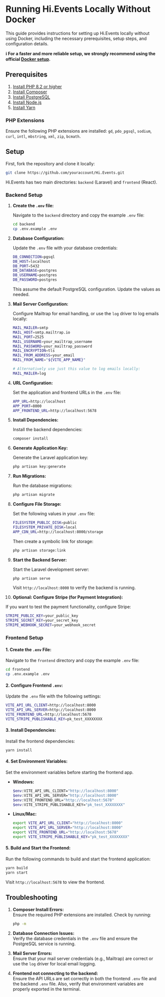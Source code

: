 # Running Hi.Events Locally Without Docker

This guide provides instructions for setting up Hi.Events locally without using Docker, including the necessary prerequisites,
setup steps, and configuration details.

**ℹ️ For a faster and more reliable setup, we strongly recommend using the official [Docker setup](https://hi.events/docs/getting-started/quick-start).**

## Prerequisites

1. [Install PHP 8.2 or higher](https://www.php.net/downloads.php)
2. [Install Composer](https://getcomposer.org/download/)
3. [Install PostgreSQL](https://www.postgresql.org/download/)
4. [Install Node.js](https://nodejs.org/en)
5. [Install Yarn](https://yarnpkg.com/getting-started/install)

### PHP Extensions

Ensure the following PHP extensions are installed: `gd`, `pdo_pgsql`, `sodium`, `curl`, `intl`, `mbstring`, `xml`, `zip`, `bcmath`.

## Setup

First, fork the repository and clone it locally:

```bash
git clone https://github.com/youraccount/Hi.Events.git
```

Hi.Events has two main directories: `backend` (Laravel) and `frontend` (React).

### Backend Setup

1. **Create the `.env` file:**

   Navigate to the `backend` directory and copy the example `.env` file:

   ```bash
   cd backend
   cp .env.example .env
   ```

2. **Database Configuration:**

   Update the `.env` file with your database credentials:

   ```bash
   DB_CONNECTION=pgsql
   DB_HOST=localhost
   DB_PORT=5432
   DB_DATABASE=postgres
   DB_USERNAME=postgres
   DB_PASSWORD=postgres
   ```

   This assume the default PostgreSQL configuration. Update the values as needed.

3. **Mail Server Configuration:**

   Configure Mailtrap for email handling, or use the `log` driver to log emails locally:

   ```bash
   MAIL_MAILER=smtp
   MAIL_HOST=smtp.mailtrap.io
   MAIL_PORT=2525
   MAIL_USERNAME=your_mailtrap_username
   MAIL_PASSWORD=your_mailtrap_password
   MAIL_ENCRYPTION=tls
   MAIL_FROM_ADDRESS=your_email
   MAIL_FROM_NAME="${VITE_APP_NAME}"

   # Alternatively use just this value to log emails locally:
   MAIL_MAILER=log
   ```

4. **URL Configuration:**

   Set the application and frontend URLs in the `.env` file:

   ```bash
   APP_URL=http://localhost
   APP_PORT=8000
   APP_FRONTEND_URL=http://localhost:5678
   ```

5. **Install Dependencies:**

   Install the backend dependencies:

   ```bash
   composer install
   ```

6. **Generate Application Key:**

   Generate the Laravel application key:

   ```bash
   php artisan key:generate
   ```

7. **Run Migrations:**

   Run the database migrations:

   ```bash
   php artisan migrate
   ```

8. **Configure File Storage:**

   Set the following values in your `.env` file:

   ```bash
   FILESYSTEM_PUBLIC_DISK=public
   FILESYSTEM_PRIVATE_DISK=local
   APP_CDN_URL=http://localhost:8000/storage
   ```

   Then create a symbolic link for storage:

   ```bash
   php artisan storage:link
   ```

9. **Start the Backend Server:**

   Start the Laravel development server:

   ```bash
   php artisan serve
   ```

   Visit `http://localhost:8000` to verify the backend is running.

10. **Optional: Configure Stripe (for Payment Integration):**

If you want to test the payment functionality, configure Stripe:

```bash
STRIPE_PUBLIC_KEY=your_public_key
STRIPE_SECRET_KEY=your_secret_key
STRIPE_WEBHOOK_SECRET=your_webhook_secret
```

### Frontend Setup

#### 1. **Create the `.env` File:**

Navigate to the `frontend` directory and copy the example `.env` file:

   ```bash
   cd frontend
   cp .env.example .env
   ```

#### 2. **Configure Frontend `.env`:**

Update the `.env` file with the following settings:

   ```bash
   VITE_API_URL_CLIENT=http://localhost:8000
   VITE_API_URL_SERVER=http://localhost:8000
   VITE_FRONTEND_URL=http://localhost:5678
   VITE_STRIPE_PUBLISHABLE_KEY=pk_test_XXXXXXXX
   ```

#### 3. **Install Dependencies:**

Install the frontend dependencies:

   ```bash
   yarn install
   ```

#### 4. **Set Environment Variables:**

Set the environment variables before starting the frontend app.

- **Windows:**

  ```bash
  $env:VITE_API_URL_CLIENT="http://localhost:8000"
  $env:VITE_API_URL_SERVER="http://localhost:8000"
  $env:VITE_FRONTEND_URL="http://localhost:5678"
  $env:VITE_STRIPE_PUBLISHABLE_KEY="pk_test_XXXXXXXX"
  ```

- **Linux/Mac:**

  ```bash
  export VITE_API_URL_CLIENT="http://localhost:8000"
  export VITE_API_URL_SERVER="http://localhost:8000"
  export VITE_FRONTEND_URL="http://localhost:5678"
  export VITE_STRIPE_PUBLISHABLE_KEY="pk_test_XXXXXXXX"
  ```

#### 5. **Build and Start the Frontend:**

Run the following commands to build and start the frontend application:

   ```bash
   yarn build
   yarn start
   ```

Visit `http://localhost:5678` to view the frontend.

## Troubleshooting

1. **Composer Install Errors:**  
   Ensure the required PHP extensions are installed. Check by running:

   ```bash
   php -m
   ```

2. **Database Connection Issues:**  
   Verify the database credentials in the `.env` file and ensure the PostgreSQL service is running.

3. **Mail Server Errors:**  
   Ensure that your mail server credentials (e.g., Mailtrap) are correct or use the `log` driver for local email logging.

4. **Frontend not connecting to the backend:**  
   Ensure the API URLs are set correctly in both the frontend `.env` file and the backend `.env` file. Also, verify that environment variables are properly exported in the terminal.
